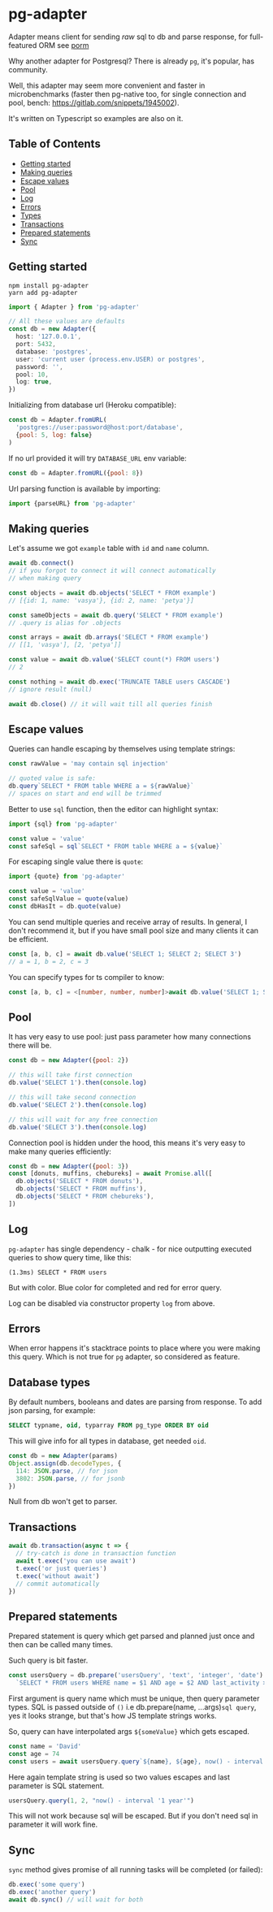 # pg-adapter

Adapter means client for sending *raw* sql to db and parse response, for full-featured ORM see [porm](https://www.npmjs.com/package/porm)

Why another adapter for Postgresql?
There is already `pg`, it's popular, has community. 

Well, this adapter may seem more convenient and faster in microbenchmarks
(faster then pg-native too, for single connection and pool, bench: https://gitlab.com/snippets/1945002).

It's written on Typescript so examples are also on it.

## Table of Contents
* [Getting started](#getting-started)
* [Making queries](#making-queries)
* [Escape values](#escape-values)
* [Pool](#pool)
* [Log](#log)
* [Errors](#errors)
* [Types](#database-types)
* [Transactions](#transactions)
* [Prepared statements](#prepared-statements)
* [Sync](#sync)

## Getting started
```
npm install pg-adapter
yarn add pg-adapter
```

```typescript
import { Adapter } from 'pg-adapter'

// All these values are defaults
const db = new Adapter({
  host: '127.0.0.1',
  port: 5432,
  database: 'postgres',
  user: 'current user (process.env.USER) or postgres',
  password: '',
  pool: 10,
  log: true,
})
```

Initializing from database url (Heroku compatible):

```js
const db = Adapter.fromURL(
  'postgres://user:password@host:port/database',
  {pool: 5, log: false}
)
```

If no url provided it will try `DATABASE_URL` env variable:

```js
const db = Adapter.fromURL({pool: 8})
```

Url parsing function is available by importing:

```js
import {parseURL} from 'pg-adapter'
```

## Making queries

Let's assume we got `example` table with `id` and `name` column.

```js
await db.connect()
// if you forgot to connect it will connect automatically
// when making query

const objects = await db.objects('SELECT * FROM example')
// [{id: 1, name: 'vasya'}, {id: 2, name: 'petya'}]

const sameObjects = await db.query('SELECT * FROM example')
// .query is alias for .objects

const arrays = await db.arrays('SELECT * FROM example')
// [[1, 'vasya'], [2, 'petya']]

const value = await db.value('SELECT count(*) FROM users')
// 2

const nothing = await db.exec('TRUNCATE TABLE users CASCADE')
// ignore result (null)

await db.close() // it will wait till all queries finish
```

## Escape values

Queries can handle escaping by themselves using template strings:

```js
const rawValue = 'may contain sql injection'

// quoted value is safe:
db.query`SELECT * FROM table WHERE a = ${rawValue}`
// spaces on start and end will be trimmed
```

Better to use `sql` function, then the editor can highlight syntax:

```js
import {sql} from 'pg-adapter'

const value = 'value'
const safeSql = sql`SELECT * FROM table WHERE a = ${value}`
```

For escaping single value there is `quote`:

```js
import {quote} from 'pg-adapter'

const value = 'value'
const safeSqlValue = quote(value)
const dbHasIt = db.quote(value)
```

You can send multiple queries and receive array of results.
In general, I don't recommend it, but if you have small pool size and many clients
it can be efficient.

```js
const [a, b, c] = await db.value('SELECT 1; SELECT 2; SELECT 3')
// a = 1, b = 2, c = 3
```

You can specify types for ts compiler to know:

```typescript
const [a, b, c] = <[number, number, number]>await db.value('SELECT 1; SELECT 2; SELECT 3')
```

## Pool

It has very easy to use pool:
just pass parameter how many connections there will be.

```js
const db = new Adapter({pool: 2})

// this will take first connection
db.value('SELECT 1').then(console.log)

// this will take second connection
db.value('SELECT 2').then(console.log)

// this will wait for any free connection
db.value('SELECT 3').then(console.log)
```

Connection pool is hidden under the hood,
this means it's very easy to make many queries efficiently:

```js
const db = new Adapter({pool: 3})
const [donuts, muffins, chebureks] = await Promise.all([
  db.objects('SELECT * FROM donuts'),
  db.objects('SELECT * FROM muffins'),
  db.objects('SELECT * FROM chebureks'),
])
```

## Log

`pg-adapter` has single dependency - chalk -
for nice outputting executed queries to show query time, like this:

```
(1.3ms) SELECT * FROM users
```

But with color. Blue color for completed and red for error query.

Log can be disabled via constructor property `log` from above.

## Errors

When error happens it's stacktrace points to place where you were making this query.
Which is not true for `pg` adapter, so considered as feature.

## Database types

By default numbers, booleans and dates are parsing from response.
To add json parsing, for example:

```sql
SELECT typname, oid, typarray FROM pg_type ORDER BY oid
```

This will give info for all types in database, get needed `oid`.

```js
const db = new Adapter(params)
Object.assign(db.decodeTypes, {
  114: JSON.parse, // for json
  3802: JSON.parse, // for jsonb
})
```

Null from db won't get to parser.

## Transactions

```js
await db.transaction(async t => {
  // try-catch is done in transaction function
  await t.exec('you can use await')
  t.exec('or just queries')
  t.exec('without await')
  // commit automatically
})
```

## Prepared statements

Prepared statement is query which get parsed and planned just once and then can be called many times.

Such query is bit faster.

```js
const usersQuery = db.prepare('usersQuery', 'text', 'integer', 'date')
  `SELECT * FROM users WHERE name = $1 AND age = $2 AND last_activity >= $3`
```

First argument is query name which must be unique, then query parameter types.
SQL is passed outside of `()` i.e db.prepare(name, ...args)`sql query`,
yes it looks strange, but that's how JS template strings works.

So, query can have interpolated args `${someValue}` which gets escaped.

```js
const name = 'David'
const age = 74
const users = await usersQuery.query`${name}, ${age}, now() - interval '1 year'`
```

Here again template string is used so two values escapes and last parameter is SQL statement.

```js
usersQuery.query(1, 2, "now() - interval '1 year'")
```

This will not work because sql will be escaped.
But if you don't need sql in parameter it will work fine.

## Sync

`sync` method gives promise of all running tasks will be completed (or failed):

```js
db.exec('some query')
db.exec('another query')
await db.sync() // will wait for both
```
